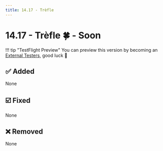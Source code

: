 ```yaml
---
title: 14.17 - Trèfle
---
```

# 14.17 - Trèfle :four_leaf_clover: - Soon

!!! tip "TestFlight Preview"
    You can preview this version by becoming an [External Testers](/documentation/becoming-external-tester/), good luck :muscle:

## :white_check_mark: Added
None

## :ballot_box_with_check: Fixed
None

## :x: Removed
None